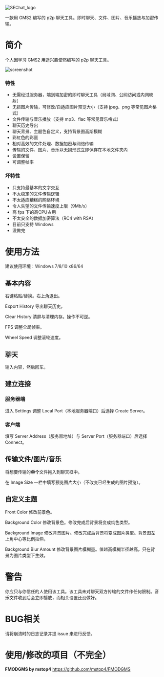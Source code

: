 ![SEChat_logo](https://user-images.githubusercontent.com/31349569/111941576-4a754580-8b0c-11eb-83a4-4d0c2c37cd79.png)

一款用 GMS2 编写的 p2p 聊天工具。即时聊天、文件、图片、音乐播放与加密传输。


<!--more-->

# 简介
个人因学习 GMS2 用途兴趣使然编写的 p2p 聊天工具。

![screenshot](https://user-images.githubusercontent.com/31349569/111941881-09316580-8b0d-11eb-89a1-b05aaa79db5d.png)


### 特性
* 无需经过服务器，端到端加密的即时聊天工具（局域网、公网访问或内网映射）
* 无损图片传输，可修改/自适应图片预览大小（支持 jpeg、png 等常见图片格式）
* 文件传输与音乐播放（支持 mp3、flac 等常见音乐格式）
* 聊天历史导出
* 聊天背景、主题色自定义，支持背景图高斯模糊
* 彩虹色的彩蛋
* 相对高效的文件处理、数据加密与网络传输
* 传输的文件、图片、音乐以无损形式立即保存在本地文件夹内
* 设置保留
* 可调整帧率

### 坏特性
* 只支持最基本的文字交互
* 不太稳定的文件传输逻辑
* 不太适应糟糕的网络环境
* 令人失望的文件传输速度上限（9Mb/s）
* 高 fps 下的高CPU占用
* 不太安全的数据加密算法（RC4 with RSA）
* 目前只支持 Windows
* 没做完

# 使用方法
建议使用环境：Windows 7/8/10 x86/64

## 基本内容
右键粘贴/替换。右上角退出。

Export History 导出聊天历史。

Clear History 清屏与清理内存。操作不可逆。

FPS 调整全局帧率。

Wheel Speed 调整滚轮速度。

## 聊天
输入内容，然后回车。

## 建立连接
### 服务器端
进入 Settings 调整 Local Port（本地服务器端口）后选择 Create Server。

### 客户端
填写 Server Address（服务器地址）与 Server Port（服务器端口）后选择 Connect。

## 传输文件/图片/音乐
将想要传输的**单个**文件拖入到聊天框中。

在 Image Size 一栏中填写预览图片大小（不改变已经生成的图片预览）。

## 自定义主题
Front Color 修改前景色。

Background Color 修改背景色。修改完成后背景将变成纯色类型。

Background Image 修改背景图片。修改完成后背景将变成图片类型。背景图左上角中心等比例拉伸。

Background Blur Amount 修改背景图片模糊量。值越高模糊半径越高。只在背景为图片类型下生效。

# 警告
你应只与你信任的人使用该工具。该工具未对聊天双方传输的文件作任何限制。音乐文件收到后会立即播放，而相关设置还没做好。

# BUG相关
请将崩溃时的日志记录并提 issue 来进行反馈。

# 使用/修改的项目（不完全）

**FMODGMS by mstop4**
https://github.com/mstop4/FMODGMS
